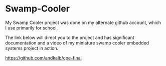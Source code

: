 # Swamp-Cooler

My Swamp Cooler project was done on my alternate github account, which I use primarily for school.

The link below will direct you to the project and has significant documentation and a video of my miniature swamp cooler embedded systems project in action.

https://github.com/andkalb/cpe-final  
